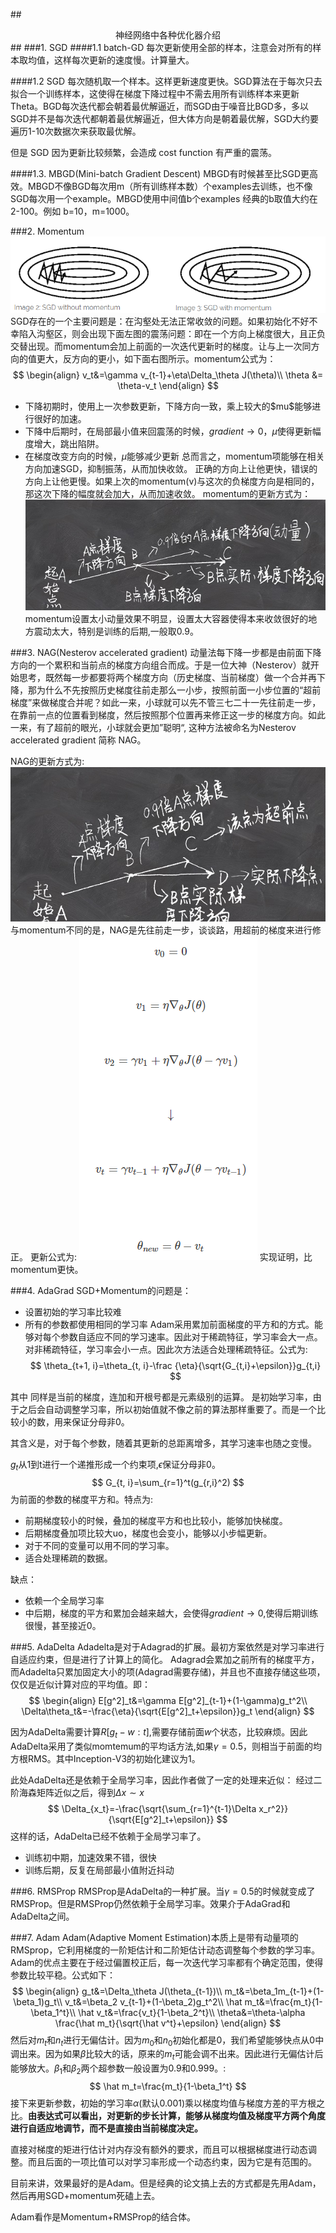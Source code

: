 ##<center>神经网络中各种优化器介绍</center>##
###1. SGD
####1.1 batch-GD
每次更新使用全部的样本，注意会对所有的样本取均值，这样每次更新的速度慢。计算量大。

####1.2 SGD
每次随机取一个样本。这样更新速度更快。SGD算法在于每次只去拟合一个训练样本，这使得在梯度下降过程中不需去用所有训练样本来更新Theta。BGD每次迭代都会朝着最优解逼近，而SGD由于噪音比BGD多，多以SGD并不是每次迭代都朝着最优解逼近，但大体方向是朝着最优解，SGD大约要遍历1-10次数据次来获取最优解。

但是 SGD 因为更新比较频繁，会造成 cost function 有严重的震荡。

####1.3. MBGD(Mini-batch Gradient Descent)
MBGD有时候甚至比SGD更高效。MBGD不像BGD每次用m（所有训练样本数）个examples去训练，也不像SGD每次用一个example。MBGD使用中间值b个examples
经典的b取值大约在2-100。例如 b=10，m=1000。

###2. Momentum
![](./pics/375.png)
SGD存在的一个主要问题是：在沟壑处无法正常收敛的问题。如果初始化不好不幸陷入沟壑区，则会出现下面左图的震荡问题：即在一个方向上梯度很大，且正负交替出现。而momentum会加上前面的一次迭代更新时的梯度。让与上一次同方向的值更大，反方向的更小，如下面右图所示。momentum公式为：
$$
\begin{align}
v_t&=\gamma v_{t-1}+\eta\Delta_\theta J(\theta)\\
\theta &= \theta-v_t
\end{align}
$$
+ 下降初期时，使用上一次参数更新，下降方向一致，乘上较大的\$mu$能够进行很好的加速。
+ 下降中后期时，在局部最小值来回震荡的时候，$gradient\to 0$，$\mu$使得更新幅度增大，跳出陷阱。
+ 在梯度改变方向的时候，$\mu$能够减少更新 总而言之，momentum项能够在相关方向加速SGD，抑制振荡，从而加快收敛。
正确的方向上让他更快，错误的方向上让他更慢。如果上次的momentum(v)与这次的负梯度方向是相同的，那这次下降的幅度就会加大，从而加速收敛。
momentum的更新方式为：
![](./pics/376.png)
momentum设置太小动量效果不明显，设置太大容器使得本来收敛很好的地方震动太大，特别是训练的后期,一般取0.9。

###3. NAG(Nesterov accelerated gradient)
动量法每下降一步都是由前面下降方向的一个累积和当前点的梯度方向组合而成。于是一位大神（Nesterov）就开始思考，既然每一步都要将两个梯度方向（历史梯度、当前梯度）做一个合并再下降，那为什么不先按照历史梯度往前走那么一小步，按照前面一小步位置的“超前梯度”来做梯度合并呢？如此一来，小球就可以先不管三七二十一先往前走一步，在靠前一点的位置看到梯度，然后按照那个位置再来修正这一步的梯度方向。如此一来，有了超前的眼光，小球就会更加”聪明“, 这种方法被命名为Nesterov accelerated gradient 简称 NAG。

NAG的更新方式为:
![](./pics/377.png)
与momentum不同的是，NAG是先往前走一步，谈谈路，用超前的梯度来进行修正。
更新公式为:
![](./pics/378.png)
实现证明，比momentum更快。

###4. AdaGrad
SGD+Momentum的问题是：
+ 设置初始的学习率比较难
+ 所有的参数都使用相同的学习率
Adam采用累加前面梯度的平方和的方式。能够对每个参数自适应不同的学习速率。因此对于稀疏特征，学习率会大一点。对非稀疏特征，学习率会小一点。因此次方法适合处理稀疏特征。公式为:
$$
\theta_{t+1, i}=\theta_{t, i}-\frac {\eta}{\sqrt{G_{t,i}+\epsilon}}g_{t,i}
$$

其中 同样是当前的梯度，连加和开根号都是元素级别的运算。 是初始学习率，由于之后会自动调整学习率，所以初始值就不像之前的算法那样重要了。而是一个比较小的数，用来保证分母非0。

其含义是，对于每个参数，随着其更新的总距离增多，其学习速率也随之变慢。

$g_t$从1到t进行一个递推形成一个约束项,$\epsilon$保证分母非0。
$$
G_{t, i}=\sum_{r=1}^t(g_{r,i}^2)
$$
为前面的参数的梯度平方和。特点为:
+ 前期梯度较小的时候，叠加的梯度平方和也比较小，能够加快梯度。
+ 后期梯度叠加项比较大uo，梯度也会变小，能够以小步幅更新。
+ 对于不同的变量可以用不同的学习率。
+ 适合处理稀疏的数据。

缺点：
+ 依赖一个全局学习率
+ 中后期，梯度的平方和累加会越来越大，会使得$gradient\to 0$,使得后期训练很慢，甚至接近0。

###5. AdaDelta
Adadelta是对于Adagrad的扩展。最初方案依然是对学习率进行自适应约束，但是进行了计算上的简化。 Adagrad会累加之前所有的梯度平方，而Adadelta只累加固定大小的项(Adagrad需要存储)，并且也不直接存储这些项，仅仅是近似计算对应的平均值。即：
$$
\begin{align}
E[g^2]_t&=\gamma E[g^2]_{t-1}+(1-\gamma)g_t^2\\
\Delta\theta_t&=-\frac{\eta}{\sqrt{E[g^2]_t+\epsilon}}g_t
\end{align}
$$


因为AdaDelta需要计算$R[g_t-w:t]$,需要存储前面$w$个状态，比较麻烦。因此AdaDelta采用了类似momtemum的平均话方法,如果$\gamma=0.5$，则相当于前面的均方根RMS。其中Inception-V3的初始化建议为1。

此处AdaDelta还是依赖于全局学习率，因此作者做了一定的处理来近似：
经过二阶海森矩阵近似之后，得到$\Delta x\sim x$
$$
\Delta_{x_t}=-\frac{\sqrt{\sum_{r=1}^{t-1}\Delta x_r^2}}{\sqrt{E[g^2]_t+\epsilon}}
$$
这样的话，AdaDelta已经不依赖于全局学习率了。
+ 训练初中期，加速效果不错，很快
+ 训练后期，反复在局部最小值附近抖动

###6. RMSProp
RMSProp是AdaDelta的一种扩展。当$\gamma=0.5$的时候就变成了RMSProp。但是RMSProp仍然依赖于全局学习率。效果介于AdaGrad和AdaDelta之间。

###7. Adam
Adam(Adaptive Moment Estimation)本质上是带有动量项的RMSprop，它利用梯度的一阶矩估计和二阶矩估计动态调整每个参数的学习率。Adam的优点主要在于经过偏置校正后，每一次迭代学习率都有个确定范围，使得参数比较平稳。公式如下：
$$
\begin{align}
g_t&=\Delta_\theta J(\theta_{t-1})\\
m_t&=\beta_1m_{t-1}+(1-\beta_1)g_t\\
v_t&=\beta_2 v_{t-1}+(1-\beta_2)g_t^2\\
\hat m_t&=\frac{m_t}{1-\beta_1^t}\\
\hat v_t&=\frac{v_t}{1-\beta_2^t}\\
\theta&=\theta-\alpha \frac{\hat m_t}{\sqrt{\hat v^t}+\epsilon}
\end{align}
$$
然后对$m_t$和$n_t$进行无偏估计。因为$m_0$和$n_0$初始化都是0，我们希望能够快点从0中调出来。因为如果$\beta$比较大的话，原来的$m_t$可能会调不出来。因此进行无偏估计后能够放大。$\beta_1$和$\beta_2$两个超参数一般设置为0.9和0.999。:
$$
\hat m_t=\frac{m_t}{1-\beta_1^t}
$$
接下来更新参数，初始的学习率$\alpha$(默认0.001)乘以梯度均值与梯度方差的平方根之比。**由表达式可以看出，对更新的步长计算，能够从梯度均值及梯度平方两个角度进行自适应地调节，而不是直接由当前梯度决定。**

直接对梯度的矩进行估计对内存没有额外的要求，而且可以根据梯度进行动态调整。而且后面的一项比值可以对学习率形成一个动态约束，因为它是有范围的。

目前来讲，效果最好的是Adam。但是经典的论文搞上去的方式都是先用Adam，然后再用SGD+momentum死磕上去。

Adam看作是Momentum+RMSProp的结合体。

